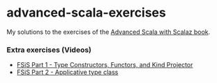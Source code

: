advanced-scala-exercises
========================

My solutions to the exercises of the [Advanced Scala with Scalaz book](http://underscore.io/training/courses/advanced-scala-scalaz/).

### Extra exercises (Videos)

* [FSiS Part 1 - Type Constructors, Functors, and Kind Projector](https://www.youtube.com/watch?v=Dsd4pc99FSY)
* [FSiS Part 2 - Applicative type class](https://www.youtube.com/watch?v=tD_EyIKqqCk) 